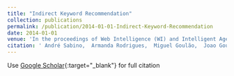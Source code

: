 ```yaml
---
title: "Indirect Keyword Recommendation"
collection: publications
permalink: /publication/2014-01-01-Indirect-Keyword-Recommendation
date: 2014-01-01
venue: 'In the proceedings of Web Intelligence (WI) and Intelligent Agent Technologies (IAT), 2014 IEEE/WIC/ACM International Joint Conferences on'
citation: ' André Sabino,  Armanda Rodrigues,  Miguel Goulão,  Joao Gouveia, &quot;Indirect Keyword Recommendation.&quot; In the proceedings of Web Intelligence (WI) and Intelligent Agent Technologies (IAT), 2014 IEEE/WIC/ACM International Joint Conferences on, 2014.'
---
```

Use [Google Scholar](https://scholar.google.com/scholar?q=Indirect+Keyword+Recommendation){:target="_blank"} for full citation